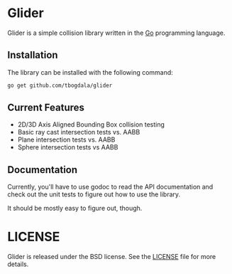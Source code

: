 Glider
======

Glider is a simple collision library written in the [Go][golang] programming language.


Installation
------------

The library can be installed with the following command:

```bash
go get github.com/tbogdala/glider
```


Current Features
----------------

* 2D/3D Axis Aligned Bounding Box collision testing
* Basic ray cast intersection tests vs. AABB
* Plane intersection tests vs. AABB
* Sphere intersection tests vs AABB

Documentation
-------------

Currently, you'll have to use godoc to read the API documentation and check
out the unit tests to figure out how to use the library.

It should be mostly easy to figure out, though.


LICENSE
=======

Glider is released under the BSD license. See the [LICENSE][license-link] file for more details.


[golang]: https://golang.org/
[license-link]: https://raw.githubusercontent.com/tbogdala/glider/master/LICENSE
